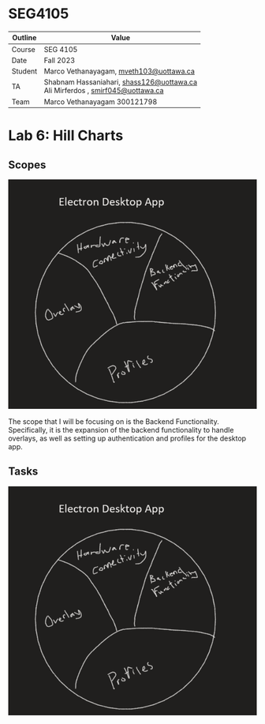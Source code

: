 # SEG4105

| Outline | Value |
| --- | --- |
| Course | SEG 4105 |
| Date | Fall 2023 |
| Student | Marco Vethanayagam, mveth103@uottawa.ca |
| TA | Shabnam Hassaniahari, shass126@uottawa.ca <br> Ali Mirferdos , smirf045@uottawa.ca| 
| Team | Marco Vethanayagam 300121798 <br>|

# Lab 6: Hill Charts

## Scopes
<img src="scopes.png">

The scope that I will be focusing on is the Backend Functionality. Specifically, it is the expansion of the backend functionality to handle overlays, as well as setting up authentication and profiles for the desktop app.

## Tasks
<img src="scopes.png">
